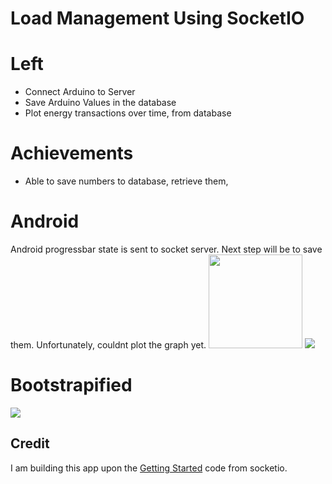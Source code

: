 # Load Management Using SocketIO

# Left
- Connect Arduino to Server
- Save Arduino Values in the database
- Plot energy transactions over time, from database

# Achievements
- Able to save numbers to database, retrieve them,  

# Android 
Android progressbar state is sent to socket server. Next step will be to save them. Unfortunately, couldnt plot the graph yet.
<img width="150px" src="https://github.com/sifatsultan/socketio-loadmanagement/blob/master/design/3.png" />
<img widht="150px" src="https://github.com/sifatsultan/socketio-loadmanagement/blob/master/design/4.png" />

# Bootstrapified
<img src="https://github.com/sifatsultan/socketio-loadmanagement/blob/branch/design/2.jpg" />


## Credit
I am building this app upon the  [Getting Started](http://socket.io/get-started/chat/) code from socketio.
